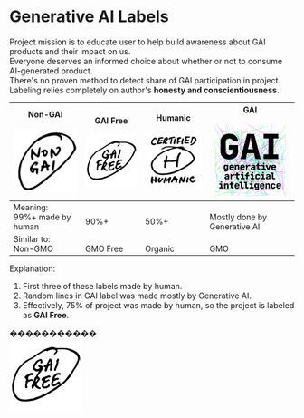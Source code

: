 # Generative AI Labels

Project mission is to educate user to help build awareness about GAI products and their impact on us.  
Everyone deserves an informed choice about whether or not to consume AI-generated product.  
There's no proven method to detect share of GAI participation in project.  
Labeling relies completely on author's **honesty and conscientiousness**.

| Non-GAI<br /><br /><img src="png/non-gai-label.png" width="128" alt="non gai" /> | GAI Free<br /><br /><img src="png/gai-free-label.png" width="128" alt="gai gree" /> | Humanic<br /><br /><img src="png/certified-humanic-label.png" width="128" alt="certified humanic" /> | GAI<br /><br /><img src="png/gai-label-150.png" width="128" alt="generative ai" /> |
| -------------------------------------------------------------------------------- | ----------------------------------------------------------------------------------- | ---------------------------------------------------------------------------------------------------- | ---------------------------------------------------------------------------------- |
| Meaning:<br />99%+ made by human                                                 | <br />90%+                                                                          | <br />50%+                                                                                           | <br />Mostly done by Generative AI                                                 |
| Similar to:<br />Non-GMO                                                         | <br />GMO Free                                                                      | <br />Organic                                                                                        | <br />GMO                                                                          |

Explanation:

1. First three of these labels made by human.
2. Random lines in GAI label was made mostly by Generative AI.
3. Effectively, 75% of project was made by human, so the project is labeled as **GAI Free**.

�����������  
<img src="png/gai-free-label.png" width="128" alt="gai gree" />
